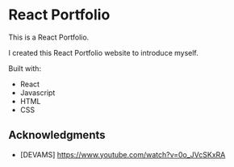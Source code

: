# React Portfolio

This is a React Portfolio.

I created this React Portfolio website to introduce myself.

Built with:
 
- React 
- Javascript  
- HTML
- CSS   

## Acknowledgments

* [DEVAMS] https://www.youtube.com/watch?v=0o_JVcSKxRA
